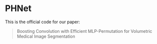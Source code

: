 # PHNet
This is the official code for our paper:

> Boosting Convolution with Efficient MLP-Permutation for Volumetric Medical Image Segmentation